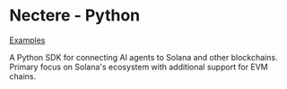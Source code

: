 # Nectere - Python

[Examples](https://github.com/nectere-sdk/nectere/tree/main/python/examples)

A Python SDK for connecting AI agents to Solana and other blockchains. Primary focus on Solana's ecosystem with additional support for EVM chains.
